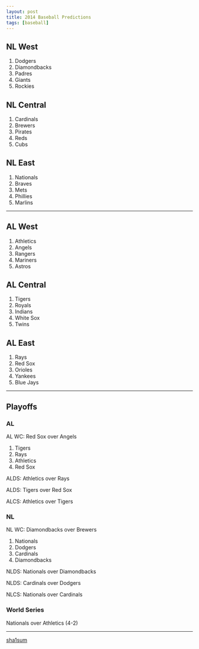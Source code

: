 ```yaml
---
layout: post
title: 2014 Baseball Predictions
tags: [baseball]
---
```


## NL West

1. Dodgers
1. Diamondbacks
1. Padres
1. Giants
1. Rockies

## NL Central

1. Cardinals
1. Brewers
1. Pirates
1. Reds
1. Cubs

## NL East

1. Nationals
1. Braves
1. Mets
1. Phillies
1. Marlins

---

## AL West
1. Athletics
1. Angels
1. Rangers
1. Mariners
1. Astros

## AL Central
1. Tigers
1. Royals
1. Indians
1. White Sox
1. Twins

## AL East
1. Rays
1. Red Sox
1. Orioles
1. Yankees
1. Blue Jays

---

## Playoffs

### AL

AL WC: Red Sox over Angels

1. Tigers
1. Rays
1. Athletics
1. Red Sox

ALDS: Athletics over Rays

ALDS: Tigers over Red Sox

ALCS: Athletics over Tigers

### NL

NL WC: Diamondbacks over Brewers

1. Nationals
1. Dodgers
1. Cardinals
1. Diamondbacks

NLDS: Nationals over Diamondbacks

NLDS: Cardinals over Dodgers

NLCS: Nationals over Cardinals

### World Series

Nationals over Athletics (4-2)

---

[sha1sum](https://gist.github.com/tphummel/9881165)
